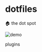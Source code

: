 # dotfiles

🏠 the dot spot

![demo](https://github.com/thatvegandev/assets/raw/main/dotfiles/demo.gif)

plugins
